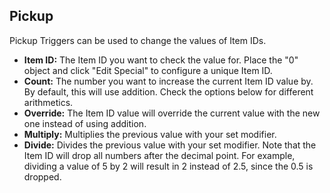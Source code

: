 ## Pickup
Pickup Triggers can be used to change the values of Item IDs.
- **Item ID:** The Item ID you want to check the value for. Place the "0" object and click "Edit Special" to configure a unique Item ID.
- **Count:** The number you want to increase the current Item ID value by. By default, this will use addition. Check the options below for different arithmetics.
- **Override:** The Item ID value will override the current value with the new one instead of using addition.
- **Multiply:** Multiplies the previous value with your set modifier.
- **Divide:** Divides the previous value with your set modifier. Note that the Item ID will drop all numbers after the decimal point. For example, dividing a value of 5 by 2 will result in 2 instead of 2.5, since the 0.5 is dropped.